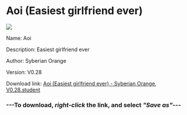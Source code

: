 # Aoi (Easiest girlfriend ever)

<img src = "https://raw.githubusercontent.com/Arbiter1223/Koukou-Gurashi-Custom-Students/master/Students/Files/Aoi%20(Easiest%20girlfriend%20ever).png">

Name: Aoi

Description: Easiest girlfriend ever

Author: Syberian Orange

Version: V0.28

Download link: <a href="https://raw.githubusercontent.com/Arbiter1223/Koukou-Gurashi-Custom-Students/master/Students/Files/Aoi%20(Easiest%20girlfriend%20ever)%20-%20Syberian%20Orange%2C%20V0.28.student">Aoi (Easiest girlfriend ever) - Syberian Orange, V0.28.student</a>

### ---**To download, _right-click_ the link, and select _"Save as"_**---

